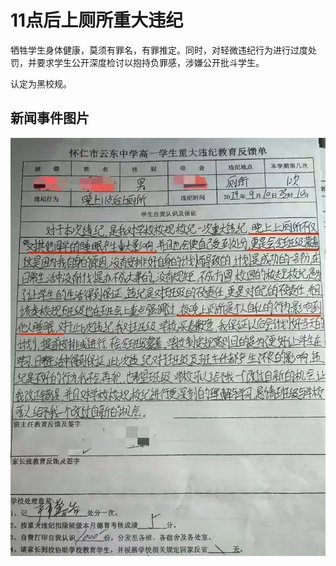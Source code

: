 # 11点后上厕所重大违纪
牺牲学生身体健康，莫须有罪名，有罪推定。同时，对轻微违纪行为进行过度处罚，并要求学生公开深度检讨以抱持负罪感，涉嫌公开批斗学生。

认定为黑校规。
## 新闻事件图片
![11点后上厕所重大违纪](../Photos/怀仁云东.webp)
